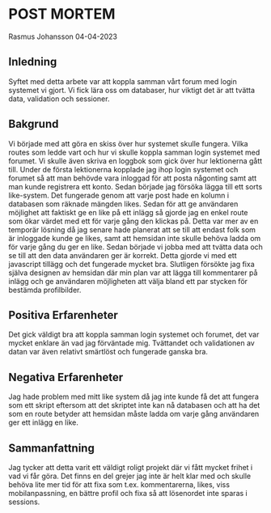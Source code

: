# POST MORTEM
Rasmus Johansson
04-04-2023

## Inledning
Syftet med detta arbete var att koppla samman vårt forum med login systemet vi gjort. Vi fick lära oss om databaser, hur viktigt det är att tvätta data, validation och sessioner. 

## Bakgrund
Vi började med att göra en skiss över hur systemet skulle fungera. Vilka routes som ledde vart och hur vi skulle koppla samman login systemet med forumet. 
Vi skulle även skriva en loggbok som gick över hur lektionerna gått till. Under de första lektionerna kopplade jag ihop login systemet och forumet så att man behövde vara inloggad för att posta någonting samt att man kunde registrera ett konto. Sedan började jag försöka lägga till ett sorts like-system. Det fungerade genom att varje post hade en kolumn i databasen som räknade mängden likes. Sedan för att ge användaren möjlighet att faktiskt ge en like på ett inlägg så gjorde jag en enkel route som ökar värdet med ett för varje gång den klickas på. Detta var mer av en temporär lösning då jag senare hade planerat att se till att endast folk som är inloggade kunde ge likes, samt att hemsidan inte skulle behöva ladda om för varje gång du ger en like. Sedan började vi jobba med att tvätta data och se till att den data användaren ger är korrekt. Detta gjorde vi med ett javascript tillägg och det fungerade mycket bra. Slutligen försökte jag fixa själva designen av hemsidan där min plan var att lägga till kommentarer på inlägg och ge användaren möjligheten att välja bland ett par stycken för bestämda profilbilder. 

## Positiva Erfarenheter
Det gick väldigt bra att koppla samman login systemet och forumet, det var mycket enklare än vad jag förväntade mig. 
Tvättandet och validationen av datan var även relativt smärtlöst och fungerade ganska bra.


## Negativa Erfarenheter
Jag hade problem med mitt like system då jag inte kunde få det att fungera som ett skript eftersom att det skriptet inte kan nå databasen och att ha det som en route betyder att hemsidan måste ladda om varje gång användaren ger ett inlägg en like.

## Sammanfattning
Jag tycker att detta varit ett väldigt roligt projekt där vi fått mycket frihet i vad vi får göra. Det finns en del grejer jag inte är helt klar med och skulle behöva lite mer tid för att fixa som t.ex. kommentarerna, likes, viss mobilanpassning, en bättre profil och fixa så att lösenordet inte sparas i sessions. 